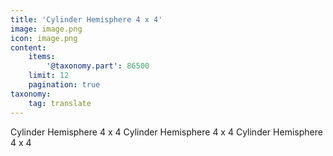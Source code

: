 ```yaml
---
title: 'Cylinder Hemisphere 4 x 4'
image: image.png
icon: image.png
content:
    items:
        '@taxonomy.part': 86500
    limit: 12
    pagination: true
taxonomy:
    tag: translate
---
```


Cylinder Hemisphere 4 x 4
Cylinder Hemisphere 4 x 4
Cylinder Hemisphere 4 x 4
